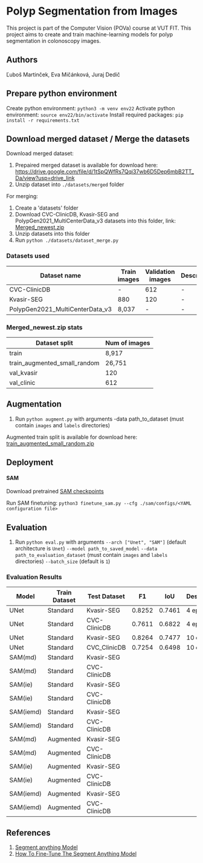 # Polyp Segmentation from Images

This project is part of the Computer Vision (POVa) course at VUT FIT. This project aims to create and train machine-learning models for polyp segmentation in colonoscopy images.

## Authors

Ľuboš Martinček, Eva Mičánková, Juraj Dedič

## Prepare python environment

Create python environment:
`python3 -m venv env22`
Activate python environment:
`source env22/bin/activate`
Install required packages:
`pip install -r requirements.txt`

## Download merged dataset / Merge the datasets

Download merged dataset:

1. Prepaired merged dataset is available for download here: https://drive.google.com/file/d/1tSpQWfRs7Qqi37wb6D5Dep6mbB2TT_Da/view?usp=drive_link
2. Unzip dataset into `./datasets/merged` folder

For merging:

1. Create a 'datasets' folder
2. Download CVC-ClinicDB, Kvasir-SEG and PolypGen2021_MultiCenterData_v3 datasets into this folder, link: [Merged_newest.zip](https://drive.google.com/file/d/19frkLsWn46HJgc64ti7FWDLZoXbDune5/view?usp=drive_link)
3. Unzip datasets into this folder
4. Run `python ./datasets/dataset_merge.py`

### Datasets used

<!-- table -->

| Dataset name                    | Train images | Validation images | Description |
| ------------------------------- | ------------ | ----------------- | ----------- |
| CVC-ClinicDB                    | -            | 612               | -           |
| Kvasir-SEG                      | 880          | 120               | -           |
| PolypGen2021_MultiCenterData_v3 | 8,037        | -                 | -           |

### Merged_newest.zip stats

<!-- table -->

| Dataset split                | Num of images |
| ---------------------------- | ------------- |
| train                        | 8,917         |
| train_augmented_small_random | 26,751        |
| val_kvasir                   | 120           |
| val_clinic                   | 612           |

## Augmentation

1. Run `python augment.py` with arguments
   -data path_to_dataset (must contain `images` and `labels` directories)

Augmented train split is available for download here: [train_augmented_small_random.zip](https://drive.google.com/file/d/1q9Q1o15nKnhKeSsZ_K2x6lEJGZm8t6I-/view?usp=drive_link)

## Deployment

#### SAM

Download pretrained [SAM checkpoints](https://github.com/facebookresearch/segment-anything?tab=readme-ov-file#model-checkpoints)

Run SAM finetuning:
`python3 finetune_sam.py --cfg ./sam/configs/<YAML configuration file>`

## Evaluation

1. Run `python eval.py` with arguments
   `--arch ["Unet", "SAM"]` (default architecture is `Unet`)
   `--model path_to_saved_model`
   `--data path_to_evaluation_dataset` (must contain `images` and `labels` directories)
   `--batch_size` (default is `1`)

### Evaluation Results

| Model     | Train Dataset | Test Dataset | F1     | IoU    | Description |
| --------- | ------------- | ------------ | ------ | ------ | ----------- |
| UNet      | Standard      | Kvasir-SEG   | 0.8252 | 0.7461 | 4 epochs    |
| UNet      | Standard      | CVC-ClinicDB | 0.7611 | 0.6822 | 4 epochs    |
| UNet      | Standard      | Kvasir-SEG   | 0.8264 | 0.7477 | 10 epochs   |
| UNet      | Standard      | CVC_ClinicDB | 0.7254 | 0.6498 | 10 epochs   |
| SAM(md)   | Standard      | Kvasir-SEG   |        |        |             |
| SAM(md)   | Standard      | CVC-ClinicDB |        |        |             |
| SAM(ie)   | Standard      | Kvasir-SEG   |        |        |             |
| SAM(ie)   | Standard      | CVC-ClinicDB |        |        |             |
| SAM(iemd) | Standard      | Kvasir-SEG   |        |        |             |
| SAM(iemd) | Standard      | CVC-ClinicDB |        |        |             |
| SAM(md)   | Augmented     | Kvasir-SEG   |        |        |             |
| SAM(md)   | Augmented     | CVC-ClinicDB |        |        |             |
| SAM(ie)   | Augmented     | Kvasir-SEG   |        |        |             |
| SAM(ie)   | Augmented     | CVC-ClinicDB |        |        |             |
| SAM(iemd) | Augmented     | Kvasir-SEG   |        |        |             |
| SAM(iemd) | Augmented     | CVC-ClinicDB |        |        |             |

## References

1. [Segment anything Model](https://github.com/facebookresearch/segment-anything?tab=readme-ov-file#segment-anything)
2. [How To Fine-Tune The Segment Anything Model](https://encord.com/blog/learn-how-to-fine-tune-the-segment-anything-model-sam/)
